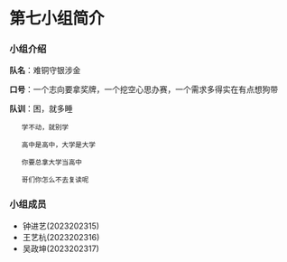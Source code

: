 # 第七小组简介

### 小组介绍

**队名**：难铜守银涉金

**口号**：一个志向要拿奖牌，一个挖空心思办赛，一个需求多得实在有点想狗带

**队训**：困，就多睡

       学不动，就别学

       高中是高中，大学是大学

       你要总拿大学当高中

       哥们你怎么不去复读呢

### 小组成员

- 钟进艺(2023202315)
- 王艺杭(2023202316)
- 吴政坤(2023202317)


